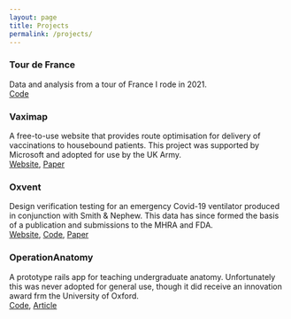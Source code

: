 ```yaml
---
layout: page
title: Projects
permalink: /projects/
---
```


### Tour de France
Data and analysis from a tour of France I rode in 2021.  
[Code](https://github.com/tomfrankkirk/tour_de_france)

### Vaximap
A free-to-use website that provides route optimisation for delivery of vaccinations to housebound patients. This project was supported by Microsoft and adopted for use by the UK Army.  
[Website](https://vaximap.org), [Paper](https://doi.org/10.1101/2021.12.20.21267978)

### Oxvent
Design verification testing for an emergency Covid-19 ventilator produced in conjunction with Smith & Nephew. This data has since formed the basis of a publication and submissions to the MHRA and FDA.  
[Website](https://oxvent.org), [Code](https://github.com/tomfrankkirk/oxvent_dvt), [Paper](https://doi.org/10.1016/j.ebiom.2022.103868)

### OperationAnatomy
A prototype rails app for teaching undergraduate anatomy. Unfortunately this was never adopted for general use, though it did receive an innovation award frm the University of Oxford.  
[Code](https://github.com/tomfrankkirk/operation_anatomy), [Article](https://www.path.ox.ac.uk/sites/www-a.path.ox.ac.uk/files/Fusion%2016.pdf)